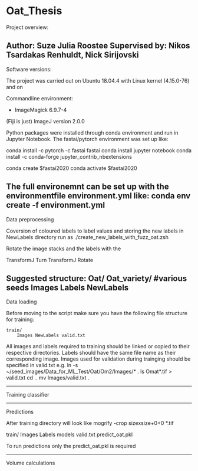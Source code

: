 # Oat_Thesis

Project overview:






Author: Suze Julia Roostee
Supervised by: Nikos Tsardakas Renhuldt, Nick Sirijovski
---------
Software versions:

The project was carried out on Ubuntu 18.04.4 with Linux kernel (4.15.0-76) 
and on 

Commandline environment:
- ImageMagick 6.9.7-4

(Fiji is just) ImageJ version 2.0.0

Python packages were installed through conda environment and run in Jupyter Notebook. The fastai/pytorch environment was set up like:

conda install -c pytorch -c fastai fastai
conda install jupyter notebook
conda install -c conda-forge jupyter_contrib_nbextensions 

conda create $fastai2020 
conda activate $fastai2020

The full environemnt can be set up with the environmentfile environment.yml like:
conda env create -f environment.yml
---------
Data preprocessing

Coversion of coloured labels to label values and storing the new labels in NewLabels directory
run as ./create_new_labels_with_fuzz_oat.zsh

Rotate the image stacks and the labels with the 

TransformJ Turn
TransformJ Rotate


Suggested structure:
Oat/
	Oat_variety/ #various seeds
		Images Labels NewLabels
---------
Data loading

Before moving to the script make sure you have the following file structure for training:

	train/
		Images NewLabels valid.txt

All images and labels required to training should be linked or copied to their respective directories. 
Labels should have the same file name as their corresponding image.
Images used for validation during trainging should be specified in valid.txt 
e.g.
ln -s ~/seed_images/Data_for_ML_Test/Oat/Om2/Images/* .
ls Omat*.tif > valid.txt
cd ..
mv Images/valid.txt .

---------
Training classifier



---------
Predictions

After training directory will look like
mogrify -crop sizexsize+0+0 *.tif


train/
	Images  Labels  models  valid.txt predict_oat.pkl

To run predictions only the predict_oat.pkl is required

---------
Volume calculations


